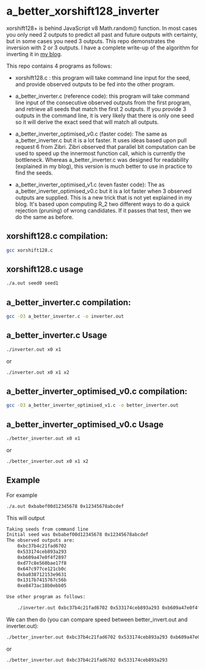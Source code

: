 # a_better_xorshift128_inverter
xorshift128+ is behind JavaScript v8 Math.random() function.
In most cases you only need 2 outputs to predict all past and future outputs with certainty,
but in some cases you need 3 outputs.
This repo demonstrates the inversion with 2 or 3 outputs.
I have a complete write-up of the algorithm for inverting it
in [my blog](https://littlemaninmyhead.wordpress.com/2025/08/31/inverting-the-xorshift128-random-number-generator/).

This repo contains 4 programs as follows:

- xorshift128.c : this program will take command line input for the seed, and provide observed outputs
to be fed into the other program.

- a_better_inverter.c (reference code): this program will take command line input of the consecutive observed outputs
from the first program, and retrieve all seeds that match the first 2 outputs.  If you
provide 3 outputs in the command line, it is very likely that there is only one seed so it
will derive the exact seed that will match all outputs.

- a_better_inverter_optimised_v0.c (faster code): The same as a_better_inverter.c but it is a lot faster.
It uses ideas based upon pull request 6 from Zibri.  Zibri observed that parallel bit computation can
be used to speed up the innermost function call, which is currently the bottleneck.
Whereas a_better_inverter.c was designed for readability
(explained in my blog), this version is much better to use in practice to find the seeds.

- a_better_inverter_optimised_v1.c (even faster code): The as  a_better_inverter_optimised_v0.c but it is a lot faster
when 3 observed outputs are supplied.
This is a new trick that is not yet explained in my blog.  It's based upon computing R_2 two different ways to do
a quick rejection (pruning) of wrong candidates.  If it passes that test, then we do the same as before.


## xorshift128.c compilation:

```bash
gcc xorshift128.c
```

## xorshift128.c usage

```bash
./a.out seed0 seed1
```

## a_better_inverter.c compilation:


```bash
gcc -O3 a_better_inverter.c -o inverter.out
```

## a_better_inverter.c Usage

```bash
./inverter.out x0 x1 
```

or

```bash
./inverter.out x0 x1 x2
```

## a_better_inverter_optimised_v0.c compilation:


```bash
gcc -O3 a_better_inverter_optimised_v1.c -o better_inverter.out
```

## a_better_inverter_optimised_v0.c Usage

```bash
./better_inverter.out x0 x1 
```

or

```bash
./better_inverter.out x0 x1 x2
```

## Example
For example
```bash
./a.out 0xbabef00d12345678 0x12345678abcdef
```

This will output

```bash
Taking seeds from command line
Initial seed was 0xbabef00d12345678 0x12345678abcdef
The observed outputs are:
	0xbc37b4c21fad6702
	0x533174ceb893a293
	0xb609a47e0f4f2897
	0xd77c8e560bae17f8
	0x647c977ce121cb0c
	0xba038712153e9631
	0x1317b7415767c56b
	0xe8473ac18b0ebb05

Use other program as follows:

	./inverter.out 0xbc37b4c21fad6702 0x533174ceb893a293 0xb609a47e0f4f2897
```

We can then do (you can compare speed between better_invert.out and inverter.out):

```bash
./better_inverter.out 0xbc37b4c21fad6702 0x533174ceb893a293 0xb609a47e0f4f2897
```

or 

```bash
./better_inverter.out 0xbc37b4c21fad6702 0x533174ceb893a293
```


